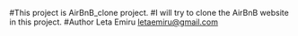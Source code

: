 #This project is AirBnB_clone project.
#I will try to clone the AirBnB website in this project.
#Author
Leta Emiru <letaemiru@gmail.com>
